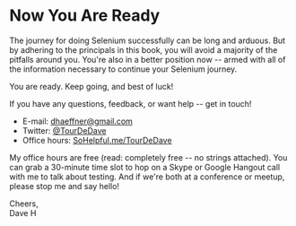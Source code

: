 # Now You Are Ready

The journey for doing Selenium successfully can be long and arduous. But by adhering to the principals in this book, you will avoid a majority of the pitfalls around you. You're also in a better position now -- armed with all of the information necessary to continue your Selenium journey.

You are ready. Keep going, and best of luck!

If you have any questions, feedback, or want help -- get in touch!

+ E-mail: <dhaeffner@gmail.com>  
+ Twitter: [@TourDeDave](http://twitter.com/tourdedave)  
+ Office hours: [SoHelpful.me/TourDeDave](http://sohelpful.me/tourdedave)  

My office hours are free (read: completely free -- no strings attached). You can grab a 30-minute time slot to hop on a Skype or Google Hangout call with me to talk about testing. And if we're both at a conference or meetup, please stop me and say hello!


Cheers,  
Dave H
